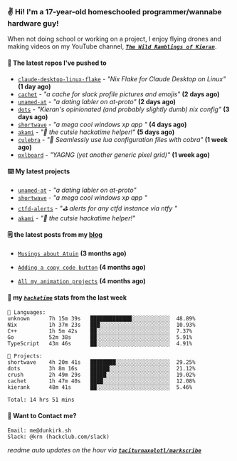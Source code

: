 ### ✌️ Hi! I'm a 17-year-old homeschooled programmer/wannabe hardware guy!

When not doing school or working on a project, I enjoy flying drones and making videos on my YouTube channel, [**_`The Wild Ramblings of Kieran`_**](https://youtube.com/@kieran.rambles).

#### 👷 The latest repos I've pushed to

- [`claude-desktop-linux-flake`](https://github.com/k3d3/claude-desktop-linux-flake) - _"Nix Flake for Claude Desktop on Linux"_ **(1 day ago)**
- [`cachet`](https://github.com/taciturnaxolotl/cachet) - _"a cache for slack profile pictures and emojis"_ **(2 days ago)**
- [`unamed-at`](https://github.com/taciturnaxolotl/unamed-at) - _"a dating labler on at-proto"_ **(2 days ago)**
- [`dots`](https://github.com/taciturnaxolotl/dots) - _"Kieran's opinionated (and probably slightly dumb) nix config"_ **(3 days ago)**
- [`shortwave`](https://github.com/taciturnaxolotl/shortwave) - _"a mega cool windows xp app "_ **(4 days ago)**
- [`akami`](https://github.com/taciturnaxolotl/akami) - _"🌷 the cutsie hackatime helper!"_ **(5 days ago)**
- [`culebra`](https://github.com/Fuabioo/culebra) - _"🐍 Seamlessly use lua configuration files with cobra"_ **(1 week ago)**
- [`pxlboard`](https://github.com/taciturnaxolotl/pxlboard) - _"YAGNG (yet another generic pixel grid)"_ **(1 week ago)**

#### ⌨️ My latest projects

- [`unamed-at`](https://github.com/taciturnaxolotl/unamed-at) - _"a dating labler on at-proto"_
- [`shortwave`](https://github.com/taciturnaxolotl/shortwave) - _"a mega cool windows xp app "_
- [`ctfd-alerts`](https://github.com/taciturnaxolotl/ctfd-alerts) - _"⛳ alerts for any ctfd instance via ntfy "_
- [`akami`](https://github.com/taciturnaxolotl/akami) - _"🌷 the cutsie hackatime helper!"_

#### 🗒️ the latest posts from my [blog](https://dunkirk.sh)

- [`Musings about Atuin`](https://dunkirk.sh/blog/atuin/) **(3 months ago)**

- [`Adding a copy code button`](https://dunkirk.sh/blog/adding-a-copy-button/) **(4 months ago)**

- [`All my animation projects`](https://dunkirk.sh/blog/my-animations/) **(4 months ago)**



#### 📡 my [_`hackatime`_](https://waka.hackclub.com) stats from the last week

```text
💾 Languages:
unknown      7h 15m 39s   █████████████░░░░░░░░░░░░  48.89%
Nix          1h 37m 23s   ███░░░░░░░░░░░░░░░░░░░░░░  10.93%
C++          1h 5m 42s    ██░░░░░░░░░░░░░░░░░░░░░░░  7.37%
Go           52m 38s      ██░░░░░░░░░░░░░░░░░░░░░░░  5.91%
TypeScript   43m 46s      ██░░░░░░░░░░░░░░░░░░░░░░░  4.91%

💼 Projects:
shortwave    4h 20m 41s   ████████░░░░░░░░░░░░░░░░░  29.25%
dots         3h 8m 16s    ██████░░░░░░░░░░░░░░░░░░░  21.12%
crush        2h 49m 29s   █████░░░░░░░░░░░░░░░░░░░░  19.02%
cachet       1h 47m 40s   ████░░░░░░░░░░░░░░░░░░░░░  12.08%
kierank      48m 41s      ██░░░░░░░░░░░░░░░░░░░░░░░  5.46%

Total: 14 hrs 51 mins
```

#### 📮 Want to Contact me?

```text
Email: me@dunkirk.sh
Slack: @krn (hackclub.com/slack)
```

_readme auto updates on the hour via [**`taciturnaxolotl/markscribe`**](https://github.com/taciturnaxolotl/markscribe)_
